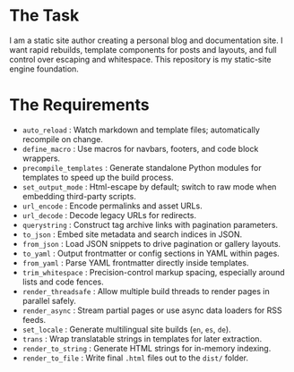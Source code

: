 # The Task

I am a static site author creating a personal blog and documentation site. I want rapid rebuilds, template components for posts and layouts, and full control over escaping and whitespace. This repository is my static-site engine foundation.

# The Requirements

* `auto_reload`           : Watch markdown and template files; automatically recompile on change.  
* `define_macro`          : Use macros for navbars, footers, and code block wrappers.  
* `precompile_templates`  : Generate standalone Python modules for templates to speed up the build process.  
* `set_output_mode`       : Html-escape by default; switch to raw mode when embedding third-party scripts.  
* `url_encode`            : Encode permalinks and asset URLs.  
* `url_decode`            : Decode legacy URLs for redirects.  
* `querystring`           : Construct tag archive links with pagination parameters.  
* `to_json`               : Embed site metadata and search indices in JSON.  
* `from_json`             : Load JSON snippets to drive pagination or gallery layouts.  
* `to_yaml`               : Output frontmatter or config sections in YAML within pages.  
* `from_yaml`             : Parse YAML frontmatter directly inside templates.  
* `trim_whitespace`       : Precision-control markup spacing, especially around lists and code fences.  
* `render_threadsafe`     : Allow multiple build threads to render pages in parallel safely.  
* `render_async`          : Stream partial pages or use async data loaders for RSS feeds.  
* `set_locale`            : Generate multilingual site builds (`en`, `es`, `de`).  
* `trans`                 : Wrap translatable strings in templates for later extraction.  
* `render_to_string`      : Generate HTML strings for in-memory indexing.  
* `render_to_file`        : Write final `.html` files out to the `dist/` folder.  
